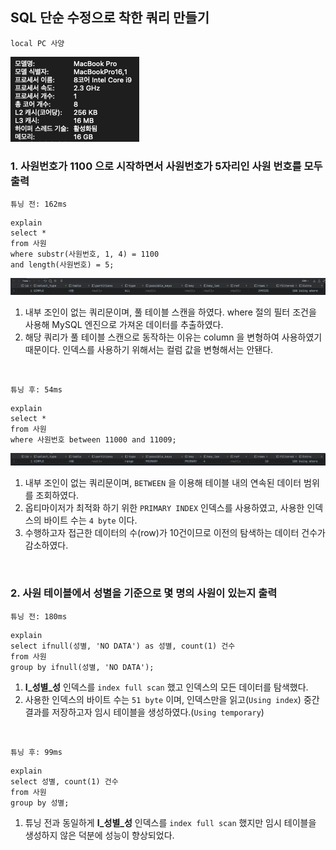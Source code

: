 
## SQL 단순 수정으로 착한 쿼리 만들기

`local PC 사양`

<img src="./images/chap04_3.png">


### 1. 사원번호가 1100 으로 시작하면서 사원번호가 5자리인 사원 번호를 모두 출력

`튜닝 전: 162ms`

```mysql
explain
select *
from 사원
where substr(사원번호, 1, 4) = 1100
and length(사원번호) = 5;
```

<img src="./images/chap04_1.png">

1. 내부 조인이 없는 쿼리문이며, 풀 테이블 스캔을 하였다. where 절의 필터 조건을 사용해 MySQL 엔진으로 가져온 데이터를 추출하였다.
2. 해당 쿼리가 풀 테이블 스캔으로 동작하는 이유는 column 을 변형하여 사용하였기 때문이다. 인덱스를 사용하기 위해서는 컬럼 값을 변형해서는 안됀다.

<br>

`튜닝 후: 54ms`

```mysql
explain
select *
from 사원
where 사원번호 between 11000 and 11009;
```

<img src="./images/chap04_2.png">

1. 내부 조인이 없는 쿼리문이며, `BETWEEN` 을 이용해 테이블 내의 연속된 데이터 범위를 조회하였다.
2. 옵티마이저가 최적화 하기 위한 `PRIMARY INDEX` 인덱스를 사용하였고, 사용한 인덱스의 바이트 수는 `4 byte` 이다.
3. 수행하고자 접근한 데이터의 수(row)가 10건이므로 이전의 탐색하는 데이터 건수가 감소하였다.

<br>

### 2. 사원 테이블에서 성별을 기준으로 몇 명의 사원이 있는지 출력

`튜닝 전: 180ms`

```mysql
explain
select ifnull(성별, 'NO DATA') as 성별, count(1) 건수
from 사원
group by ifnull(성별, 'NO DATA');
```

1. **I_성별_성** 인덱스를 `index full scan` 했고 인덱스의 모든 데이터를 탐색했다.
2. 사용한 인덱스의 바이트 수는 `51 byte` 이며, 인덱스만을 읽고(`Using index`) 중간 결과를 저장하고자 임시 테이블을 생성하였다.(`Using temporary`)

<br>

`튜닝 후: 99ms`

```mysql
explain
select 성별, count(1) 건수
from 사원
group by 성별;
```

1. 튜닝 전과 동일하게 **I_성별_성** 인덱스를 `index full scan` 했지만 임시 테이블을 생성하지 않은 덕분에 성능이 향상되었다.


